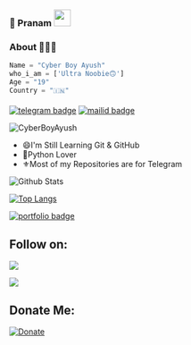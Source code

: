 ### 🙏 Pranam <img src="https://github.com/CyberBoyAyush/CyberBoyAyush/blob/master/gifs/Hi.gif" width="30px"></h2>

### About 🙋🏻‍♂️
```python
Name = "Cyber Boy Ayush"
who_i_am = ['Ultra Noobie🙃']
Age = "19"
Country = "🇮🇳"
```
#### 
[![telegram badge](https://img.shields.io/badge/@CyberBoyAyush-30302f?style=for-the-badge&logo=telegram)](https://t.me/CyberBoyAyush)
[![mailid badge](https://img.shields.io/badge/CyberBoyAyush-30302f?style=for-the-badge&logo=gmail)](https:mailto:cyberboyayush@gmail.com)
<p align="left"> <img src="https://komarev.com/ghpvc/?username=CyberBoyAyush&label=Views&color=blue&style=plastic" alt="CyberBoyAyush" /> </p>

- 😄I'm Still Learning Git & GitHub
- 🥰Python Lover
- ⚜️Most of my Repositories are for Telegram

![Github Stats](https://github-readme-stats.vercel.app/api?username=CyberBoyAyush&show_icons=true&title_color=fff&icon_color=79ff97&text_color=9f9f9f&bg_color=151515&count_private=true&include_all_commits=true)

[![Top Langs](https://github-readme-stats.vercel.app/api/top-langs/?username=CyberBoyAyush&hide=dockerfile)](https://github.com/CyberBoyAyush)

[![portfolio badge](https://img.shields.io/badge/Check_out_my-portfolio-blueviolet?style=for-the-badge&logo=git&logoColor=white)](https://visi.tk/CyberBoyAyush)


## Follow on:
<p align="left">
<a href="https://github.com/CyberBoyAyush"><img src="https://img.shields.io/badge/GitHub-Follow%20on%20GitHub-inactive.svg?logo=github"></a>
</p>
<p align="left">
<a href="https://twitter.com/CyberBoyAyush"><img src="https://img.shields.io/badge/Twitter-Follow%20on%20Twitter-informational.svg?logo=twitter"></a>
</p>

## Donate Me:
[![Donate](https://img.shields.io/badge/Donate-UPI-orange)](https://upayi.me/ayushsharma.fam@idfcbank)
